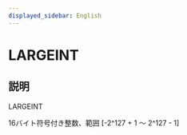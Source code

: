 ```yaml
---
displayed_sidebar: English
---
```


# LARGEINT

## 説明

LARGEINT

16バイト符号付き整数、範囲 [-2^127 + 1 ～ 2^127 - 1]
